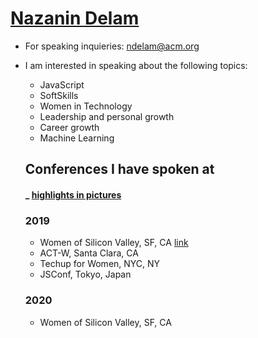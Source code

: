 # [Nazanin Delam](https://www.linkedin.com/in/nazanindelam/)

- For speaking inquieries: ndelam@acm.org 
- I am interested in speaking about the following topics:
  - JavaScript
  - SoftSkills
  - Women in Technology
  - Leadership and personal growth
  - Career growth
  - Machine Learning
  
  ## Conferences I have spoken at 
  #### _ [highlights in pictures](https://www.instagram.com/stories/highlights/18071228101080789/)
  
  ### 2019
  - Women of Silicon Valley, SF, CA [link](https://twitter.com/WinTechSeries/status/1124013435912630272)
  - ACT-W, Santa Clara, CA
  - Techup for Women, NYC, NY
  - JSConf, Tokyo, Japan
  
  
  ### 2020
  - Women of Silicon Valley, SF, CA
  
